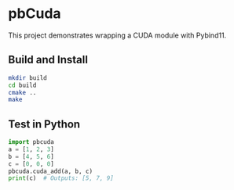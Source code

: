 # pbCuda

This project demonstrates wrapping a CUDA module with Pybind11.

## Build and Install
```bash
mkdir build
cd build
cmake ..
make
```

## Test in Python
```python
import pbcuda
a = [1, 2, 3]
b = [4, 5, 6]
c = [0, 0, 0]
pbcuda.cuda_add(a, b, c)
print(c)  # Outputs: [5, 7, 9]
```
